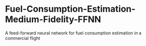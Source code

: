 # Fuel-Consumption-Estimation-Medium-Fidelity-FFNN
A feed-forward neural network for fuel consumption estimation in a commercial flight
